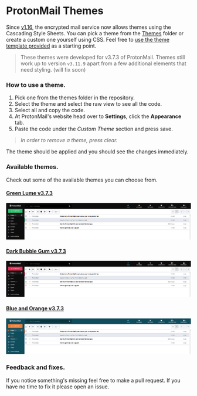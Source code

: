 # ProtonMail Themes
Since [v1.16](https://blog.protonmail.ch/protonmail-beta-v1-16-release-notes/), the encrypted mail service now allows themes using the Cascading Style Sheets. You can pick a theme from the [Themes](Themes/) folder or create a custom one yourself using CSS. Feel free to [use the theme template provided](Themes/theme_template) as a starting point.

> These themes were developed for v3.7.3 of ProtonMail.
Themes still work up to version `v3.11.9` apart from a few  additional elements that need styling. (will fix soon)

### How to use a theme.
1. Pick one from the themes folder in the repository.
2. Select the theme and select the raw view to see all the code.
3. Select all and copy the code.
4. At ProtonMail's website head over to **Settings**, click the **Appearance** tab.
5. Paste the code under the *Custom Theme* section and press save.
> *In order to remove a theme, press clear.*

The theme should be applied and you should see the changes immediately.

### Available themes.
Check out some of the available themes you can choose from.

#### [Green Lume v3.7.3](Themes/green_lume/green_lume.min.css)
![Screenshot of Green Lume theme.](screenshots/green_lume_3.5.16.png)

#### [Dark Bubble Gum v3.7.3](Themes/dark_bubble_gum/dark_bubble_gum.min.css)
![Screenshot of Dark Bubble Gum theme.](screenshots/dark_bubble_gum_3.5.16.png)

#### [Blue and Orange v3.7.3](Themes/blue_and_orange/blue_and_orange.min.css)
![Screenshot of Blue and Orange theme.](screenshots/blue_and_orange_3.5.16.png)

### Feedback and fixes.
If you notice something's missing feel free to make a pull request. If you have no time to fix it please open an issue.

